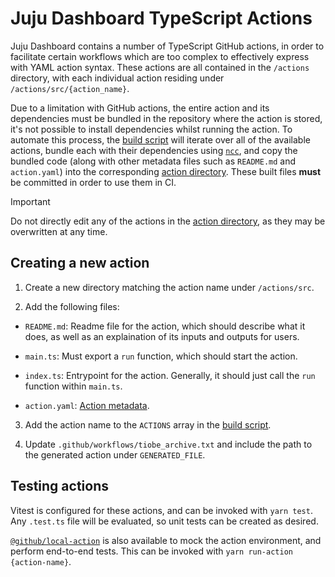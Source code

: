 # Juju Dashboard TypeScript Actions

Juju Dashboard contains a number of TypeScript GitHub actions, in order to facilitate certain
workflows which are too complex to effectively express with YAML action syntax. These actions are
all contained in the `/actions` directory, with each individual action residing under
`/actions/src/{action_name}`.

Due to a limitation with GitHub actions, the entire action and its dependencies must be bundled in
the repository where the action is stored, it's not possible to install dependencies whilst running
the action. To automate this process, the [build script] will iterate over all of the available
actions, bundle each with their dependencies using [`ncc`], and copy the bundled code (along with
other metadata files such as `README.md` and `action.yaml`) into the corresponding [action
directory]. These built files **must** be committed in order to use them in CI.

> [!important]
> Do not directly edit any of the actions in the [action directory], as they may be overwritten at
> any time.

## Creating a new action

1. Create a new directory matching the action name under `/actions/src`.

2. Add the following files:

  - `README.md`: Readme file for the action, which should describe what it does, as well as an
    explaination of its inputs and outputs for users.

  - `main.ts`: Must export a `run` function, which should start the action.

  - `index.ts`: Entrypoint for the action. Generally, it should just call the `run` function within
    `main.ts`.

  - `action.yaml`: [Action metadata].

3. Add the action name to the `ACTIONS` array in the [build script].

4. Update `.github/workflows/tiobe_archive.txt` and include the path to the generated action under
  `GENERATED_FILE`.

## Testing actions

Vitest is configured for these actions, and can be invoked with `yarn test`. Any `.test.ts` file
will be evaluated, so unit tests can be created as desired.

[`@github/local-action`] is also available to mock the action environment, and perform end-to-end
tests. This can be invoked with `yarn run-action {action-name}`.

[Action metadata]: https://docs.github.com/en/actions/sharing-automations/creating-actions/metadata-syntax-for-github-actions
[build script]: ./scripts/build.sh
[`ncc`]: https://github.com/vercel/ncc
[action directory]: ../.github/actions
[`@github/local-action`]: https://github.com/github/local-action
